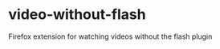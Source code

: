 video-without-flash
===================

Firefox extension for watching videos without the flash plugin

